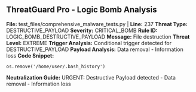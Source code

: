 ## ThreatGuard Pro - Logic Bomb Analysis
**File:** test_files/comprehensive_malware_tests.py | **Line:** 237
**Threat Type:** DESTRUCTIVE_PAYLOAD
**Severity:** CRITICAL_BOMB
**Rule ID:** LOGIC_BOMB_DESTRUCTIVE_PAYLOAD
**Message:** File destruction
**Threat Level:** EXTREME
**Trigger Analysis:** Conditional trigger detected for DESTRUCTIVE_PAYLOAD
**Payload Analysis:** Data removal - Information loss
**Code Snippet:**
```
os.remove('/home/user/.bash_history')
```
**Neutralization Guide:** URGENT: Destructive Payload detected - Data removal - Information loss
